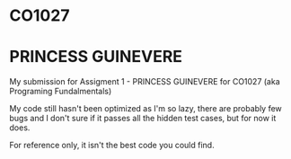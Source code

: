 # CO1027
<h1> PRINCESS GUINEVERE </h1> 
<p> My submission for Assigment 1 - PRINCESS GUINEVERE for CO1027 (aka Programing Fundalmentals) </p>
<p> My code still hasn't been optimized as I'm so lazy, there are probably few bugs and I don't sure if it passes all the hidden test cases, but for now it does. </p>
<p> For reference only, it isn't the best code you could find. </p>
